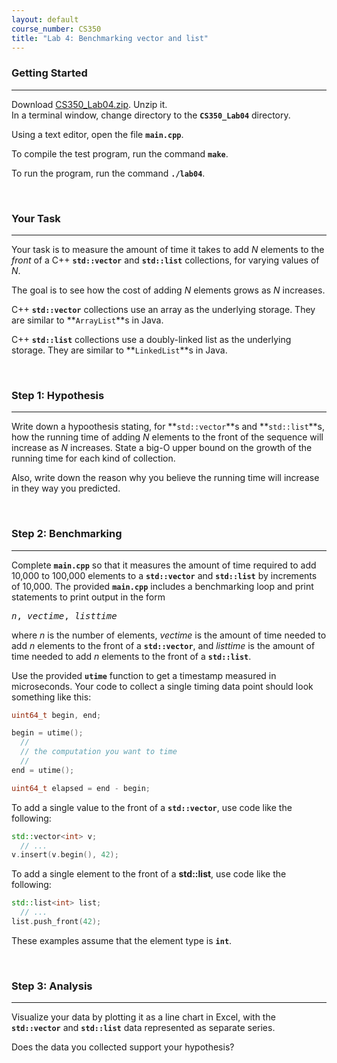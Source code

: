 ```yaml
---
layout: default
course_number: CS350
title: "Lab 4: Benchmarking vector and list"
---
```



### Getting Started

--- --- --- --- --- --- --- --- --- --- --- --- --- --- --- --- --- --- --- --- --- --- --- ---

Download [CS350_Lab04.zip](CS350_Lab04.zip).  Unzip it.  
In a terminal window, change directory to the **```CS350_Lab04```** directory.

Using a text editor, open the file **```main.cpp```**.

To compile the test program, run the command **```make```**.

To run the program, run the command **```./lab04```**.



<br>

### Your Task

--- --- --- --- --- --- --- --- --- --- --- --- --- --- --- --- --- --- --- --- --- --- --- ---

Your task is to measure the amount of time it takes to add *N*
elements to the *front* of a C++ **```std::vector```** and **```std::list```** collections, for varying values of *N*.

The goal is to see how the cost of adding *N* elements grows as
*N* increases.

C++ **```std::vector```** collections use an array as the underlying storage.  They are similar to 
**```ArrayList```**s in Java.

C++ **```std::list```** collections use a doubly-linked list as the underlying storage. They are similar to 
**```LinkedList```**s in Java.



<br>

### Step 1: Hypothesis

--- --- --- --- --- --- --- --- --- --- --- --- --- --- --- --- --- --- --- --- --- --- --- ---

Write down a hypoothesis stating, for **```std::vector```**s and **```std::list```**s, how the running time of 
adding *N* elements to the front of the sequence will increase as *N* increases.  State a big-O upper bound on the 
growth of the running time for each kind of collection.

Also, write down the reason why you believe the running time will increase in they way you predicted.



<br>

### Step 2: Benchmarking

--- --- --- --- --- --- --- --- --- --- --- --- --- --- --- --- --- --- --- --- --- --- --- ---

Complete **```main.cpp```** so that it measures the amount of time required to add 10,000 to 100,000 elements to a 
**```std::vector```** and **```std::list```** by increments of 10,000.  The provided **```main.cpp```** includes a 
benchmarking loop and print statements to print output in the form


<pre>
<i>n</i>, <i>vectime</i>, <i>listtime</i>
</pre>


where *n* is the number of elements, *vectime* is the amount of time
needed to add *n* elements to the front of a **```std::vector```**, and *listtime* is the amount of time needed to 
add *n* elements to the front of a **```std::list```**.

Use the provided **```utime```** function to get a timestamp measured in microseconds.  Your code to collect a single 
timing data point should look something like this:


```cpp
uint64_t begin, end;

begin = utime();
  // 
  // the computation you want to time
  //
end = utime();

uint64_t elapsed = end - begin;
```

To add a single value to the front of a **```std::vector```**, use code like the following:

```cpp
std::vector<int> v;
  // ...
v.insert(v.begin(), 42);
```

To add a single element to the front of a **std::list**, use code like the
following:

```cpp
std::list<int> list;
  // ...
list.push_front(42);
```

These examples assume that the element type is **```int```**.



<br>

### Step 3: Analysis

--- --- --- --- --- --- --- --- --- --- --- --- --- --- --- --- --- --- --- --- --- --- --- ---

Visualize your data by plotting it as a line chart in Excel,
with the **```std::vector```** and **```std::list```** data represented as separate series.

Does the data you collected support your hypothesis?

